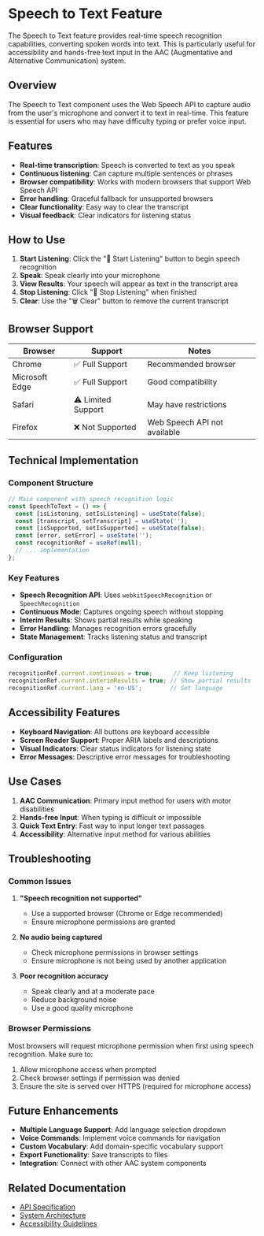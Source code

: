 # Speech to Text Feature

The Speech to Text feature provides real-time speech recognition capabilities, converting spoken words into text. This is particularly useful for accessibility and hands-free text input in the AAC (Augmentative and Alternative Communication) system.

## Overview

The Speech to Text component uses the Web Speech API to capture audio from the user's microphone and convert it to text in real-time. This feature is essential for users who may have difficulty typing or prefer voice input.

## Features

- **Real-time transcription**: Speech is converted to text as you speak
- **Continuous listening**: Can capture multiple sentences or phrases
- **Browser compatibility**: Works with modern browsers that support Web Speech API
- **Error handling**: Graceful fallback for unsupported browsers
- **Clear functionality**: Easy way to clear the transcript
- **Visual feedback**: Clear indicators for listening status

## How to Use

1. **Start Listening**: Click the "🎤 Start Listening" button to begin speech recognition
2. **Speak**: Speak clearly into your microphone
3. **View Results**: Your speech will appear as text in the transcript area
4. **Stop Listening**: Click "🛑 Stop Listening" when finished
5. **Clear**: Use the "🗑️ Clear" button to remove the current transcript

## Browser Support

| Browser | Support | Notes |
|---------|---------|-------|
| Chrome | ✅ Full Support | Recommended browser |
| Microsoft Edge | ✅ Full Support | Good compatibility |
| Safari | ⚠️ Limited Support | May have restrictions |
| Firefox | ❌ Not Supported | Web Speech API not available |

## Technical Implementation

### Component Structure

```javascript
// Main component with speech recognition logic
const SpeechToText = () => {
  const [isListening, setIsListening] = useState(false);
  const [transcript, setTranscript] = useState('');
  const [isSupported, setIsSupported] = useState(false);
  const [error, setError] = useState('');
  const recognitionRef = useRef(null);
  // ... implementation
};
```

### Key Features

- **Speech Recognition API**: Uses `webkitSpeechRecognition` or `SpeechRecognition`
- **Continuous Mode**: Captures ongoing speech without stopping
- **Interim Results**: Shows partial results while speaking
- **Error Handling**: Manages recognition errors gracefully
- **State Management**: Tracks listening status and transcript

### Configuration

```javascript
recognitionRef.current.continuous = true;      // Keep listening
recognitionRef.current.interimResults = true; // Show partial results
recognitionRef.current.lang = 'en-US';        // Set language
```

## Accessibility Features

- **Keyboard Navigation**: All buttons are keyboard accessible
- **Screen Reader Support**: Proper ARIA labels and descriptions
- **Visual Indicators**: Clear status indicators for listening state
- **Error Messages**: Descriptive error messages for troubleshooting

## Use Cases

1. **AAC Communication**: Primary input method for users with motor disabilities
2. **Hands-free Input**: When typing is difficult or impossible
3. **Quick Text Entry**: Fast way to input longer text passages
4. **Accessibility**: Alternative input method for various abilities

## Troubleshooting

### Common Issues

1. **"Speech recognition not supported"**
   - Use a supported browser (Chrome or Edge recommended)
   - Ensure microphone permissions are granted

2. **No audio being captured**
   - Check microphone permissions in browser settings
   - Ensure microphone is not being used by another application

3. **Poor recognition accuracy**
   - Speak clearly and at a moderate pace
   - Reduce background noise
   - Use a good quality microphone

### Browser Permissions

Most browsers will request microphone permission when first using speech recognition. Make sure to:

1. Allow microphone access when prompted
2. Check browser settings if permission was denied
3. Ensure the site is served over HTTPS (required for microphone access)

## Future Enhancements

- **Multiple Language Support**: Add language selection dropdown
- **Voice Commands**: Implement voice commands for navigation
- **Custom Vocabulary**: Add domain-specific vocabulary support
- **Export Functionality**: Save transcripts to files
- **Integration**: Connect with other AAC system components

## Related Documentation

- [API Specification](../api-specification/openapi-spec.md)
- [System Architecture](../system-architecture/design.md)
- [Accessibility Guidelines](../requirements/features-and-requirements.md)
